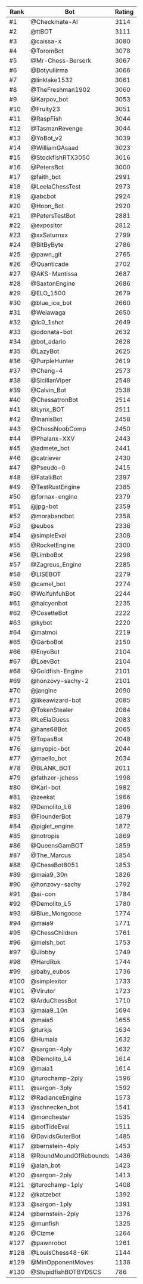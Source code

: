 Rank|Bot|Rating
---|---|---
#1|@Checkmate-AI|3114
#2|@ttBOT|3111
#3|@caissa-x|3080
#4|@ToromBot|3078
#5|@Mr-Chess-Berserk|3067
#6|@Botyuliirma|3066
#7|@linklake1532|3061
#8|@TheFreshman1902|3060
#9|@Karpov_bot|3053
#10|@Fruity23|3051
#11|@RaspFish|3044
#12|@TasmanRevenge|3044
#13|@YoBot_v2|3039
#14|@WilliamGAsaad|3023
#15|@StockfishRTX3050|3016
#16|@PetersBot|3000
#17|@faith_bot|2991
#18|@LeelaChessTest|2973
#19|@abcbot|2924
#20|@Hoon_Bot|2920
#21|@PetersTestBot|2881
#22|@expositor|2812
#23|@xxSaturnxx|2799
#24|@BitByByte|2786
#25|@pawn_git|2765
#26|@Quanticade|2702
#27|@AKS-Mantissa|2687
#28|@SaxtonEngine|2686
#29|@ELO_1500|2679
#30|@blue_ice_bot|2660
#31|@Weiawaga|2650
#32|@lc0_1shot|2649
#33|@odonata-bot|2632
#34|@bot_adario|2628
#35|@LazyBot|2625
#36|@PurpleHunter|2619
#37|@Cheng-4|2573
#38|@SicilianViper|2548
#39|@Calvin_Bot|2538
#40|@ChessatronBot|2514
#41|@Lynx_BOT|2511
#42|@InanisBot|2458
#43|@ChessNoobComp|2450
#44|@Phalanx-XXV|2443
#45|@admete_bot|2441
#46|@catriever|2430
#47|@Pseudo-0|2415
#48|@FataliiBot|2397
#49|@TestRustEngine|2385
#50|@fornax-engine|2379
#51|@jpg-bot|2359
#52|@morabandbot|2358
#53|@eubos|2336
#54|@simpleEval|2308
#55|@RocketEngine|2300
#56|@LimboBot|2298
#57|@Zagreus_Engine|2285
#58|@LISEBOT|2279
#59|@camel_bot|2274
#60|@WolfuhfuhBot|2244
#61|@halcyonbot|2235
#62|@CosetteBot|2222
#63|@kybot|2220
#64|@matmoi|2219
#65|@GarboBot|2150
#66|@EnyoBot|2104
#67|@LoevBot|2104
#68|@Goldfish-Engine|2101
#69|@honzovy-sachy-2|2101
#70|@jangine|2090
#71|@likeawizard-bot|2085
#72|@TokenStealer|2084
#73|@LeElaGuess|2083
#74|@hans68Bot|2065
#75|@TopasBot|2048
#76|@myopic-bot|2044
#77|@maello_bot|2034
#78|@BLANK_BOT|2011
#79|@fathzer-jchess|1998
#80|@Karl-bot|1982
#81|@zeekat|1966
#82|@Demolito_L6|1896
#83|@FlounderBot|1879
#84|@piglet_engine|1872
#85|@notropis|1869
#86|@QueensGamBOT|1859
#87|@The_Marcus|1854
#88|@ChessBot8051|1853
#89|@maia9_30n|1826
#90|@honzovy-sachy|1792
#91|@ai-con|1784
#92|@Demolito_L5|1780
#93|@Blue_Mongoose|1774
#94|@maia9|1771
#95|@ChessChildren|1761
#96|@melsh_bot|1753
#97|@Jibbby|1749
#98|@HardRok|1744
#99|@baby_eubos|1736
#100|@simplexitor|1733
#101|@Virutor|1723
#102|@ArduChessBot|1710
#103|@maia9_10n|1694
#104|@maia5|1655
#105|@turkjs|1634
#106|@Humaia|1632
#107|@sargon-4ply|1632
#108|@Demolito_L4|1614
#109|@maia1|1614
#110|@turochamp-2ply|1596
#111|@sargon-3ply|1592
#112|@RadianceEngine|1573
#113|@schnecken_bot|1541
#114|@monchester|1535
#115|@botTideEval|1511
#116|@DavidsGuterBot|1485
#117|@bernstein-4ply|1453
#118|@RoundMoundOfRebounds|1436
#119|@alan_bot|1423
#120|@sargon-2ply|1413
#121|@turochamp-1ply|1408
#122|@katzebot|1392
#123|@sargon-1ply|1391
#124|@bernstein-2ply|1376
#125|@munfish|1325
#126|@Cizme|1264
#127|@pawnrobot|1261
#128|@LouisChess48-6K|1144
#129|@MinOpponentMoves|1138
#130|@StupidfishBOTBYDSCS|786
